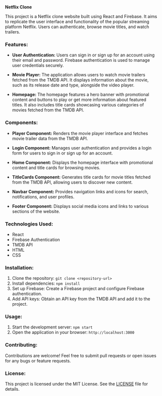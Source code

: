 **Netflix Clone**

This project is a Netflix clone website built using React and Firebase. It aims to replicate the user interface and functionality of the popular streaming platform Netflix. Users can authenticate, browse movie titles, and watch trailers.

### Features:
- **User Authentication:** Users can sign in or sign up for an account using their email and password. Firebase authentication is used to manage user credentials securely.

- **Movie Player:** The application allows users to watch movie trailers fetched from the TMDB API. It displays information about the movie, such as its release date and type, alongside the video player.

- **Homepage:** The homepage features a hero banner with promotional content and buttons to play or get more information about featured titles. It also includes title cards showcasing various categories of movies fetched from the TMDB API.

### Components:
- **Player Component:** Renders the movie player interface and fetches movie trailer data from the TMDB API.

- **Login Component:** Manages user authentication and provides a login form for users to sign in or sign up for an account.

- **Home Component:** Displays the homepage interface with promotional content and title cards for browsing movies.

- **TitleCards Component:** Generates title cards for movie titles fetched from the TMDB API, allowing users to discover new content.

- **Navbar Component:** Provides navigation links and icons for search, notifications, and user profiles.

- **Footer Component:** Displays social media icons and links to various sections of the website.

### Technologies Used:
- React
- Firebase Authentication
- TMDB API
- HTML
- CSS

### Installation:
1. Clone the repository: `git clone <repository-url>`
2. Install dependencies: `npm install`
3. Set up Firebase: Create a Firebase project and configure Firebase authentication.
4. Add API keys: Obtain an API key from the TMDB API and add it to the project.

### Usage:
1. Start the development server: `npm start`
2. Open the application in your browser: `http://localhost:3000`

### Contributing:
Contributions are welcome! Feel free to submit pull requests or open issues for any bugs or feature requests.

### License:
This project is licensed under the MIT License. See the [LICENSE](LICENSE) file for details.
